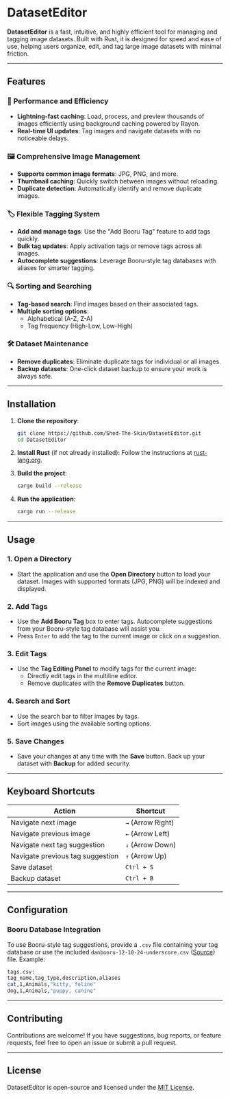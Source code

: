# DatasetEditor

**DatasetEditor** is a fast, intuitive, and highly efficient tool for managing and tagging image datasets. Built with Rust, it is designed for speed and ease of use, helping users organize, edit, and tag large image datasets with minimal friction.

---

## Features

### 🚀 **Performance and Efficiency**
- **Lightning-fast caching**: Load, process, and preview thousands of images efficiently using background caching powered by Rayon.
- **Real-time UI updates**: Tag images and navigate datasets with no noticeable delays.

### 🖼️ **Comprehensive Image Management**
- **Supports common image formats**: JPG, PNG, and more.
- **Thumbnail caching**: Quickly switch between images without reloading.
- **Duplicate detection**: Automatically identify and remove duplicate images.

### 🏷️ **Flexible Tagging System**
- **Add and manage tags**: Use the "Add Booru Tag" feature to add tags quickly.
- **Bulk tag updates**: Apply activation tags or remove tags across all images.
- **Autocomplete suggestions**: Leverage Booru-style tag databases with aliases for smarter tagging.

### 🔍 **Sorting and Searching**
- **Tag-based search**: Find images based on their associated tags.
- **Multiple sorting options**:
  - Alphabetical (A-Z, Z-A)
  - Tag frequency (High-Low, Low-High)

### 🛠️ **Dataset Maintenance**
- **Remove duplicates**: Eliminate duplicate tags for individual or all images.
- **Backup datasets**: One-click dataset backup to ensure your work is always safe.

---

## Installation

1. **Clone the repository**:
   ```bash
   git clone https://github.com/Shed-The-Skin/DatasetEditor.git
   cd DatasetEditor
   ```

2. **Install Rust** (if not already installed):
   Follow the instructions at [rust-lang.org](https://www.rust-lang.org/tools/install).

3. **Build the project**:
   ```bash
   cargo build --release
   ```

4. **Run the application**:
   ```bash
   cargo run --release
   ```

---

## Usage

### 1. **Open a Directory**
   - Start the application and use the **Open Directory** button to load your dataset. Images with supported formats (JPG, PNG) will be indexed and displayed.

### 2. **Add Tags**
   - Use the **Add Booru Tag** box to enter tags. Autocomplete suggestions from your Booru-style tag database will assist you.
   - Press `Enter` to add the tag to the current image or click on a suggestion.

### 3. **Edit Tags**
   - Use the **Tag Editing Panel** to modify tags for the current image:
     - Directly edit tags in the multiline editor.
     - Remove duplicates with the **Remove Duplicates** button.

### 4. **Search and Sort**
   - Use the search bar to filter images by tags.
   - Sort images using the available sorting options.

### 5. **Save Changes**
   - Save your changes at any time with the **Save** button. Back up your dataset with **Backup** for added security.

---

## Keyboard Shortcuts

| Action                     | Shortcut            |
|----------------------------|---------------------|
| Navigate next image        | `→` (Arrow Right)   |
| Navigate previous image    | `←` (Arrow Left)    |
| Navigate next tag suggestion | `↓` (Arrow Down)   |
| Navigate previous tag suggestion | `↑` (Arrow Up) |
| Save dataset               | `Ctrl + S`          |
| Backup dataset             | `Ctrl + B`          |

---

## Configuration

### Booru Database Integration
To use Booru-style tag suggestions, provide a `.csv` file containing your tag database or use the included `danbooru-12-10-24-underscore.csv` ([Source](https://github.com/BetaDoggo/danbooru-tag-list)) file. Example:

```bash
tags.csv:
tag_name,tag_type,description,aliases
cat,1,Animals,"kitty, feline"
dog,1,Animals,"puppy, canine"
```

---

## Contributing

Contributions are welcome! If you have suggestions, bug reports, or feature requests, feel free to open an issue or submit a pull request.

---

## License

DatasetEditor is open-source and licensed under the [MIT License](LICENSE).
